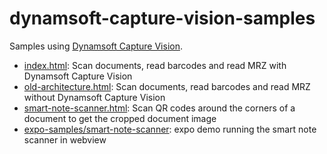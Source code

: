 # dynamsoft-capture-vision-samples

Samples using [Dynamsoft Capture Vision](https://www.dynamsoft.com/capture-vision/docs/core/introduction/).

* [index.html](https://tony-xlh.github.io/dynamsoft-capture-vision-samples): Scan documents, read barcodes and read MRZ with Dynamsoft Capture Vision
* [old-architecture.html](https://tony-xlh.github.io/dynamsoft-capture-vision-samples/old-architecture.html): Scan documents, read barcodes and read MRZ without Dynamsoft Capture Vision
* [smart-note-scanner.html](https://tony-xlh.github.io/dynamsoft-capture-vision-samples/smart-note-scanner.html): Scan QR codes around the corners of a document to get the cropped document image
* [expo-samples/smart-note-scanner](expo-samples/smart-note-scanner): expo demo running the smart note scanner in webview
